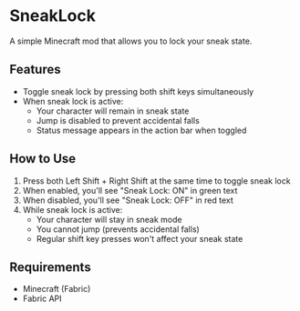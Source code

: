 # SneakLock

A simple Minecraft mod that allows you to lock your sneak state.

## Features

- Toggle sneak lock by pressing both shift keys simultaneously
- When sneak lock is active:
  - Your character will remain in sneak state
  - Jump is disabled to prevent accidental falls
  - Status message appears in the action bar when toggled

## How to Use

1. Press both Left Shift + Right Shift at the same time to toggle sneak lock
2. When enabled, you'll see "Sneak Lock: ON" in green text
3. When disabled, you'll see "Sneak Lock: OFF" in red text
4. While sneak lock is active:
   - Your character will stay in sneak mode
   - You cannot jump (prevents accidental falls)
   - Regular shift key presses won't affect your sneak state

## Requirements

- Minecraft (Fabric)
- Fabric API 